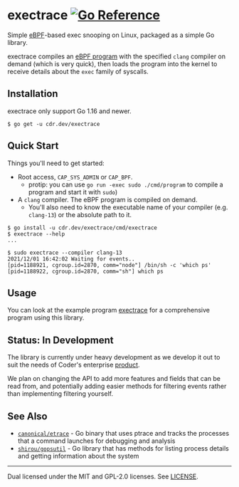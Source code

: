 # exectrace [![Go Reference](https://pkg.go.dev/badge/cdr.dev/execsnoop.svg)](https://pkg.go.dev/cdr.dev/execsnoop)

Simple [eBPF](https://ebpf.io/)-based exec snooping on Linux, packaged as a
simple Go library.

exectrace compiles an [eBPF program](./bpf/handler.c) with the specified `clang`
compiler on demand (which is very quick), then loads the program into the kernel
to receive details about the `exec` family of syscalls.

## Installation

exectrace only support Go 1.16 and newer.

```
$ go get -u cdr.dev/exectrace
```

## Quick Start

Things you'll need to get started:

- Root access, `CAP_SYS_ADMIN` or `CAP_BPF`.
  - protip: you can use `go run -exec sudo ./cmd/program` to compile a
    program and start it with `sudo`)
- A `clang` compiler. The eBPF program is compiled on demand.
  - You'll also need to know the executable name of your compiler (e.g.
    `clang-13`) or the absolute path to it.

```
$ go install -u cdr.dev/exectrace/cmd/exectrace
$ exectrace --help
...

$ sudo exectrace --compiler clang-13
2021/12/01 16:42:02 Waiting for events..
[pid=1188921, cgroup.id=2870, comm="node"] /bin/sh -c 'which ps'
[pid=1188922, cgroup.id=2870, comm="sh"] which ps
```

## Usage

You can look at the example program [exectrace](./cmd/exectrace/main.go) for a
comprehensive program using this library.

## Status: In Development

The library is currently under heavy development as we develop it out to suit
the needs of Coder's enterprise [product](https://coder.com).

We plan on changing the API to add more features and fields that can be read
from, and potentially adding easier methods for filtering events rather than
implementing filtering yourself.

## See Also

- [`canonical/etrace`](https://github.com/canonical/etrace) - Go binary that
  uses ptrace and tracks the processes that a command launches for debugging and
  analysis
- [`shirou/gopsutil`](https://github.com/shirou/gopsutil) - Go library that has
  methods for listing process details and getting information about the system

---

Dual licensed under the MIT and GPL-2.0 licenses. See [LICENSE](LICENSE).
